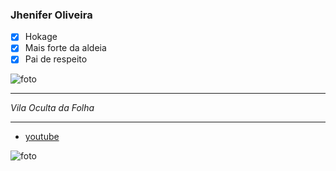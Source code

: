 ### Jhenifer Oliveira
- [x] Hokage
- [x] Mais forte da aldeia
- [x] Pai de respeito

![foto](https://images-wixmp-ed30a86b8c4ca887773594c2.wixmp.com/f/76612106-8aba-4097-9619-baee44cc3b5f/d9yp29e-d0cb3f96-a8ce-42a5-a27c-e7b415fbd68b.png/v1/fill/w_692,h_1154,strp/boruto_the_next_generation_naruto_uzumaki__hokage__by_iennidesign_d9yp29e-pre.png?token=eyJ0eXAiOiJKV1QiLCJhbGciOiJIUzI1NiJ9.eyJzdWIiOiJ1cm46YXBwOjdlMGQxODg5ODIyNjQzNzNhNWYwZDQxNWVhMGQyNmUwIiwiaXNzIjoidXJuOmFwcDo3ZTBkMTg4OTgyMjY0MzczYTVmMGQ0MTVlYTBkMjZlMCIsIm9iaiI6W1t7ImhlaWdodCI6Ijw9MTcwNyIsInBhdGgiOiJcL2ZcLzc2NjEyMTA2LThhYmEtNDA5Ny05NjE5LWJhZWU0NGNjM2I1ZlwvZDl5cDI5ZS1kMGNiM2Y5Ni1hOGNlLTQyYTUtYTI3Yy1lN2I0MTVmYmQ2OGIucG5nIiwid2lkdGgiOiI8PTEwMjQifV1dLCJhdWQiOlsidXJuOnNlcnZpY2U6aW1hZ2Uub3BlcmF0aW9ucyJdfQ.hOwTWR3lBrj30U2AtW3imbgw4mCbq-JyEaAaPaFvdE8=100x100)

------------

*Vila Oculta da Folha*

------------

- [youtube](https://www.youtube.com/watch?v=SavhHnWla6c&t=16s)

![foto](https://vignette.wikia.nocookie.net/naruto/images/2/2e/Estilo_de_Selamento_de_Oito_Trigramas.svg/revision/latest/scale-to-width-down/500?cb=20150510003924&path-prefix=pt-br)
